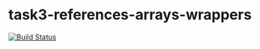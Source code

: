 # task3-references-arrays-wrappers

[![Build Status](https://travis-ci.com/itmo-java-basics-2020/task-3-string-spring-swing-cocsqudriceps.svg?branch=master)](https://travis-ci.com/itmo-java-basics-2020/task-3-string-spring-swing-cocsqudriceps)
